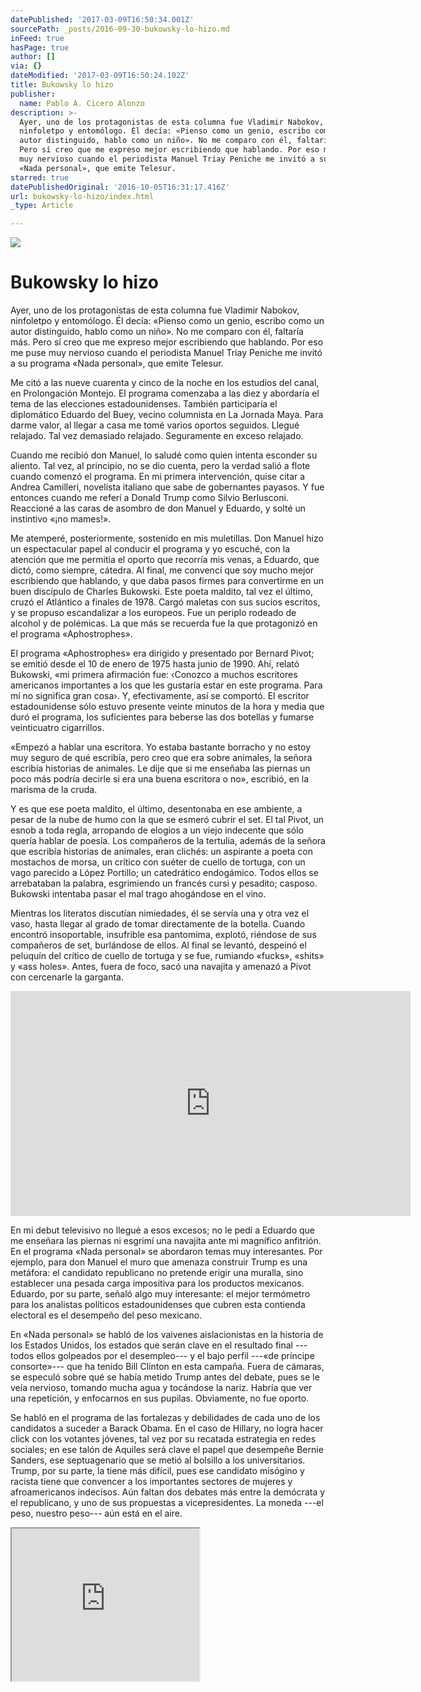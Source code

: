 ```yaml
---
datePublished: '2017-03-09T16:50:34.001Z'
sourcePath: _posts/2016-09-30-bukowsky-lo-hizo.md
inFeed: true
hasPage: true
author: []
via: {}
dateModified: '2017-03-09T16:50:24.102Z'
title: Bukowsky lo hizo
publisher:
  name: Pablo A. Cicero Alonzo
description: >-
  Ayer, uno de los protagonistas de esta columna fue Vladimir Nabokov,
  ninfoletpo y entomólogo. Él decía: «Pienso como un genio, escribo como un
  autor distinguido, hablo como un niño». No me comparo con él, faltaría más.
  Pero sí creo que me expreso mejor escribiendo que hablando. Por eso me puse
  muy nervioso cuando el periodista Manuel Triay Peniche me invitó a su programa
  «Nada personal», que emite Telesur.
starred: true
datePublishedOriginal: '2016-10-05T16:31:17.416Z'
url: bukowsky-lo-hizo/index.html
_type: Article

---
```

![](https://the-grid-user-content.s3-us-west-2.amazonaws.com/9054a924-d0e3-4580-ab13-8517cc2db25f.jpg)

# Bukowsky lo hizo

Ayer, uno de los protagonistas de esta columna fue Vladimir Nabokov, ninfoletpo y entomólogo. Él decía: «Pienso como un genio, escribo como un autor distinguido, hablo como un niño». No me comparo con él, faltaría más. Pero sí creo que me expreso mejor escribiendo que hablando. Por eso me puse muy nervioso cuando el periodista Manuel Triay Peniche me invitó a su programa «Nada personal», que emite Telesur.

Me citó a las nueve cuarenta y cinco de la noche en los estudios del canal, en Prolongación Montejo. El programa comenzaba a las diez y abordaría el tema de las elecciones estadounidenses. También participaría el diplomático Eduardo del Buey, vecino columnista en La Jornada Maya. Para darme valor, al llegar a casa me tomé varios oportos seguidos. Llegué relajado. Tal vez demasiado relajado. Seguramente en exceso relajado.

Cuando me recibió don Manuel, lo saludé como quien intenta esconder su aliento. Tal vez, al principio, no se dio cuenta, pero la verdad salió a flote cuando comenzó el programa. En mi primera intervención, quise citar a Andrea Camilleri, novelista italiano que sabe de gobernantes payasos. Y fue entonces cuando me referí a Donald Trump como Silvio Berlusconi. Reaccioné a las caras de asombro de don Manuel y Eduardo, y solté un instintivo «¡no mames!».

Me atemperé, posteriormente, sostenido en mis muletillas. Don Manuel hizo un espectacular papel al conducir el programa y yo escuché, con la atención que me permitía el oporto que recorría mis venas, a Eduardo, que dictó, como siempre, cátedra. Al final, me convencí que soy mucho mejor escribiendo que hablando, y que daba pasos firmes para convertirme en un buen discípulo de Charles Bukowski. Este poeta maldito, tal vez el último, cruzó el Atlántico a finales de 1978\. Cargó maletas con sus sucios escritos, y se propuso escandalizar a los europeos. Fue un periplo rodeado de alcohol y de polémicas. La que más se recuerda fue la que protagonizó en el programa «Aphostrophes».

El programa «Aphostrophes» era dirigido y presentado por Bernard Pivot; se emitió desde el 10 de enero de 1975 hasta junio de 1990\. Ahí, relató Bukowski, «mi primera afirmación fue: ‹Conozco a muchos escritores americanos importantes a los que les gustaría estar en este programa. Para mí no significa gran cosa›. Y, efectivamente, así se comportó. El escritor estadounidense sólo estuvo presente veinte minutos de la hora y media que duró el programa, los suficientes para beberse las dos botellas y fumarse veinticuatro cigarrillos.

«Empezó a hablar una escritora. Yo estaba bastante borracho y no estoy muy seguro de qué escribía, pero creo que era sobre animales, la señora escribía historias de animales. Le dije que si me enseñaba las piernas un poco más podría decirle si era una buena escritora o no», escribió, en la marisma de la cruda.

Y es que ese poeta maldito, el último, desentonaba en ese ambiente, a pesar de la nube de humo con la que se esmeró cubrir el set. El tal Pivot, un esnob a toda regla, arropando de elogios a un viejo indecente que sólo quería hablar de poesía. Los compañeros de la tertulia, además de la señora que escribía historias de animales, eran clichés: un aspirante a poeta con mostachos de morsa, un crítico con suéter de cuello de tortuga, con un vago parecido a López Portillo; un catedrático endogámico. Todos ellos se arrebataban la palabra, esgrimiendo un francés cursi y pesadito; casposo. Bukowski intentaba pasar el mal trago ahogándose en el vino.

Mientras los literatos discutían nimiedades, él se servía una y otra vez el vaso, hasta llegar al grado de tomar directamente de la botella. Cuando encontró insoportable, insufrible esa pantomima, explotó, riéndose de sus compañeros de set, burlándose de ellos. Al final se levantó, despeinó el peluquín del crítico de cuello de tortuga y se fue, rumiando «fucks», «shits» y «ass holes». Antes, fuera de foco, sacó una navajita y amenazó a Pivot con cercenarle la garganta.

<iframe src="https://cdn.embedly.com/widgets/media.html?src=https%3A%2F%2Fwww.youtube.com%2Fembed%2FG1-BHinpgKc%3Ffeature%3Doembed&amp;url=http%3A%2F%2Fwww.youtube.com%2Fwatch%3Fv%3DG1-BHinpgKc&amp;image=https%3A%2F%2Fi.ytimg.com%2Fvi%2FG1-BHinpgKc%2Fhqdefault.jpg&amp;key=b7d04c9b404c499eba89ee7072e1c4f7&amp;type=text%2Fhtml&amp;schema=youtube" width="640" height="360" scrolling="no" frameborder="0" allowfullscreen="" style=""></iframe>

En mi debut televisivo no llegué a esos excesos; no le pedí a Eduardo que me enseñara las piernas ni esgrimí una navajita ante mi magnífico anfitrión. En el programa «Nada personal» se abordaron temas muy interesantes. Por ejemplo, para don Manuel el muro que amenaza construir Trump es una metáfora: el candidato republicano no pretende erigir una muralla, sino establecer una pesada carga impositiva para los productos mexicanos. Eduardo, por su parte, señaló algo muy interesante: el mejor termómetro para los analistas políticos estadounidenses que cubren esta contienda electoral es el desempeño del peso mexicano.

En «Nada personal» se habló de los vaivenes aislacionistas en la historia de los Estados Unidos, los estados que serán clave en el resultado final ---todos ellos golpeados por el desempleo--- y el bajo perfil ---«de príncipe consorte»--- que ha tenido Bill Clinton en esta campaña. Fuera de cámaras, se especuló sobre qué se había metido Trump antes del debate, pues se le veía nervioso, tomando mucha agua y tocándose la nariz. Habría que ver una repetición, y enfocarnos en sus pupilas. Obviamente, no fue oporto.

Se habló en el programa de las fortalezas y debilidades de cada uno de los candidatos a suceder a Barack Obama. En el caso de Hillary, no logra hacer click con los votantes jóvenes, tal vez por su recatada estrategia en redes sociales; en ese talón de Aquiles será clave el papel que desempeñe Bernie Sanders, ese septuagenario que se metió al bolsillo a los universitarios. Trump, por su parte, la tiene más difícil, pues ese candidato misógino y racista tiene que convencer a los importantes sectores de mujeres y afroamericanos indecisos. Aún faltan dos debates más entre la demócrata y el republicano, y uno de sus propuestas a vicepresidentes. La moneda ---el peso, nuestro peso--- aún está en el aire.

<iframe src="https://the-grid.github.io/ed-userhtml/?g=eJxNkU9LxDAQxe_9FKGC28I2UUEU2y5Y8CDInryJSDaZbNM_Scmk1VX87qa7XfCWyfzy3sxLIfVEtCxjtcuctT7eFCxcbaIChdOD3yRqNMJraxK5JrgObEp-IkIm7kgTatUgKYmke_BPHfRgPFaHV77f8h4STN-u3vNAa0WS_0x1eJZJkEqJAz86MzOLkHDAPSxcUMhDg2oZelqeMIpOhDJmTFhjQHiquICdtS014Bngx8sjQ9nSBi--1K7vyuvLCRyGJcrpht7Fs0yYmw7cBY-tlUC1QXC-AmUdJMteaR79JtKKcZ5kTVanRFbhdPbLGgw-qzTNC7bkFRVzoqLjiMdQhe2PocREcs-z2oEq49r7AR8Y8zXsnZaUa-buec-qsbWf2B6yzma1_rbLIzP2g0UfBG_P__MHuo2SNQ" height="244" style=""></iframe>